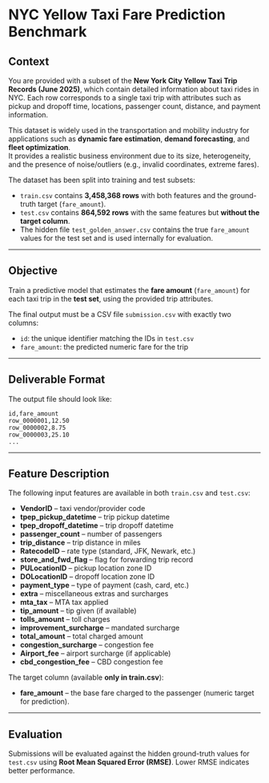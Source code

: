 # NYC Yellow Taxi Fare Prediction Benchmark

## Context
You are provided with a subset of the **New York City Yellow Taxi Trip Records (June 2025)**, which contain detailed information about taxi rides in NYC. Each row corresponds to a single taxi trip with attributes such as pickup and dropoff time, locations, passenger count, distance, and payment information.  

This dataset is widely used in the transportation and mobility industry for applications such as **dynamic fare estimation**, **demand forecasting**, and **fleet optimization**.  
It provides a realistic business environment due to its size, heterogeneity, and the presence of noise/outliers (e.g., invalid coordinates, extreme fares).  

The dataset has been split into training and test subsets:
- `train.csv` contains **3,458,368 rows** with both features and the ground-truth target (`fare_amount`).  
- `test.csv` contains **864,592 rows** with the same features but **without the target column**.  
- The hidden file `test_golden_answer.csv` contains the true `fare_amount` values for the test set and is used internally for evaluation.

---

## Objective
Train a predictive model that estimates the **fare amount** (`fare_amount`) for each taxi trip in the **test set**, using the provided trip attributes.  

The final output must be a CSV file `submission.csv` with exactly two columns:
- `id`: the unique identifier matching the IDs in `test.csv`  
- `fare_amount`: the predicted numeric fare for the trip  

---

## Deliverable Format
The output file should look like:

```
id,fare_amount
row_0000001,12.50
row_0000002,8.75
row_0000003,25.10
...
```

---

## Feature Description
The following input features are available in both `train.csv` and `test.csv`:  

- **VendorID** – taxi vendor/provider code  
- **tpep_pickup_datetime** – trip pickup datetime  
- **tpep_dropoff_datetime** – trip dropoff datetime  
- **passenger_count** – number of passengers  
- **trip_distance** – trip distance in miles  
- **RatecodeID** – rate type (standard, JFK, Newark, etc.)  
- **store_and_fwd_flag** – flag for forwarding trip record  
- **PULocationID** – pickup location zone ID  
- **DOLocationID** – dropoff location zone ID  
- **payment_type** – type of payment (cash, card, etc.)  
- **extra** – miscellaneous extras and surcharges  
- **mta_tax** – MTA tax applied  
- **tip_amount** – tip given (if available)  
- **tolls_amount** – toll charges  
- **improvement_surcharge** – mandated surcharge  
- **total_amount** – total charged amount  
- **congestion_surcharge** – congestion fee  
- **Airport_fee** – airport surcharge (if applicable)  
- **cbd_congestion_fee** – CBD congestion fee  

The target column (available **only in train.csv**):  
- **fare_amount** – the base fare charged to the passenger (numeric target for prediction).  

---

## Evaluation
Submissions will be evaluated against the hidden ground-truth values for `test.csv` using **Root Mean Squared Error (RMSE)**. Lower RMSE indicates better performance.